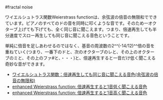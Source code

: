 #fractal noise

ワイエルシュトラス関数Weierstrass functionは、余弦波の倍音の無限和でできています。ピアノのすべてのドの音を同時に叩くような音です。そのため一オクターブ上げても下げても、全く同じ音に聞こえます。つまり、倍速再生しても半分速度でスロー再生しても同じ音に聞こえる音色ということです。

単純に倍音を足しあわせるのではなく、基音の周波数の2^^(-14/12)^^倍の音を重ねていく(つまり、一番下のドと、次のオクターブのレと、その上のオクターブのミと、その上のファ#と、・・・)と、倍速再生すると一音だけ低く聞こえる奇妙な音ができます。

* [ワイエルシュトラス関数：倍速再生しても同じ音に聞こえる音色(余弦波の倍音の無限和)](storage:Weierstrass関数/weierstrass12.wav) 
* [enhanced Weierstrass function: 倍速再生すると1音低く聞こえる音色](storage:Weierstrass関数/weierstrass14.wav) 
* [enhanced Weierstrass function: 倍速再生すると1音高く聞こえる音色](storage:Weierstrass関数/weierstrass10.wav) 




